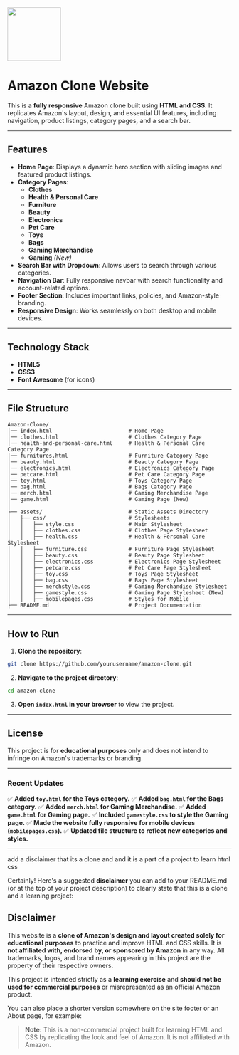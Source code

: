 <img src="https://r2cdn.perplexity.ai/pplx-full-logo-primary-dark%402x.png" class="logo" width="120"/>

# **Amazon Clone Website**

This is a **fully responsive** Amazon clone built using **HTML and CSS**. It replicates Amazon's layout, design, and essential UI features, including navigation, product listings, category pages, and a search bar.

---

## **Features**

- **Home Page**: Displays a dynamic hero section with sliding images and featured product listings.
- **Category Pages**:
    - **Clothes**
    - **Health \& Personal Care**
    - **Furniture**
    - **Beauty**
    - **Electronics**
    - **Pet Care**
    - **Toys**
    - **Bags**
    - **Gaming Merchandise**
    - **Gaming** *(New)*
- **Search Bar with Dropdown**: Allows users to search through various categories.
- **Navigation Bar**: Fully responsive navbar with search functionality and account-related options.
- **Footer Section**: Includes important links, policies, and Amazon-style branding.
- **Responsive Design**: Works seamlessly on both desktop and mobile devices.

---

## **Technology Stack**

- **HTML5**
- **CSS3**
- **Font Awesome** (for icons)

---

## **File Structure**

```
Amazon-Clone/
│── index.html                        # Home Page
│── clothes.html                      # Clothes Category Page
│── health-and-personal-care.html     # Health & Personal Care Category Page
│── furnitures.html                   # Furniture Category Page
│── beauty.html                       # Beauty Category Page
│── electronics.html                  # Electronics Category Page
│── petcare.html                      # Pet Care Category Page
│── toy.html                          # Toys Category Page
│── bag.html                          # Bags Category Page
│── merch.html                        # Gaming Merchandise Page
│── game.html                         # Gaming Page (New)
│
├── assets/                           # Static Assets Directory
│   ├── css/                          # Stylesheets
│   │   ├── style.css                 # Main Stylesheet
│   │   ├── clothes.css               # Clothes Page Stylesheet
│   │   ├── health.css                # Health & Personal Care Stylesheet
│   │   ├── furniture.css             # Furniture Page Stylesheet
│   │   ├── beauty.css                # Beauty Page Stylesheet
│   │   ├── electronics.css           # Electronics Page Stylesheet
│   │   ├── petcare.css               # Pet Care Page Stylesheet
│   │   ├── toy.css                   # Toys Page Stylesheet
│   │   ├── bag.css                   # Bags Page Stylesheet
│   │   ├── merchstyle.css            # Gaming Merchandise Stylesheet
│   │   ├── gamestyle.css             # Gaming Page Stylesheet (New)
│   │   ├── mobilepages.css           # Styles for Mobile 
├── README.md                         # Project Documentation
```


---

## **How to Run**

1. **Clone the repository**:

```sh
git clone https://github.com/yourusername/amazon-clone.git
```

2. **Navigate to the project directory**:

```sh
cd amazon-clone
```

3. **Open `index.html` in your browser** to view the project.

---

## **License**

This project is for **educational purposes** only and does not intend to infringe on Amazon's trademarks or branding.

---

### **Recent Updates**

✅ **Added `toy.html` for the Toys category.**
✅ **Added `bag.html` for the Bags category.**
✅ **Added `merch.html` for Gaming Merchandise.**
✅ **Added `game.html` for Gaming page.**
✅ **Included `gamestyle.css` to style the Gaming page.**
✅ **Made the website fully responsive for mobile devices (`mobilepages.css`).**
✅ **Updated file structure to reflect new categories and styles.**

---

add a disclaimer that its a clone and and it is a part of a project to learn html css

Certainly! Here's a suggested **disclaimer** you can add to your README.md (or at the top of your project description) to clearly state that this is a clone and a learning project:

## **Disclaimer**

This website is a **clone of Amazon's design and layout created solely for educational purposes** to practice and improve HTML and CSS skills. It is **not affiliated with, endorsed by, or sponsored by Amazon** in any way. All trademarks, logos, and brand names appearing in this project are the property of their respective owners.

This project is intended strictly as a **learning exercise** and **should not be used for commercial purposes** or misrepresented as an official Amazon product.

You can also place a shorter version somewhere on the site footer or an About page, for example:

> **Note:** This is a non-commercial project built for learning HTML and CSS by replicating the look and feel of Amazon. It is not affiliated with Amazon.

